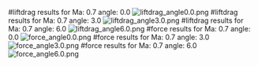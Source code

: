 #liftdrag results for  Ma: 0.7 angle: 0.0
![liftdrag_angle0.0.png](liftdrag_angle0.0.png)
#liftdrag results for  Ma: 0.7 angle: 3.0
![liftdrag_angle3.0.png](liftdrag_angle3.0.png)
#liftdrag results for  Ma: 0.7 angle: 6.0
![liftdrag_angle6.0.png](liftdrag_angle6.0.png)
#force results for  Ma: 0.7 angle: 0.0
![force_angle0.0.png](force_angle0.0.png)
#force results for  Ma: 0.7 angle: 3.0
![force_angle3.0.png](force_angle3.0.png)
#force results for  Ma: 0.7 angle: 6.0
![force_angle6.0.png](force_angle6.0.png)

